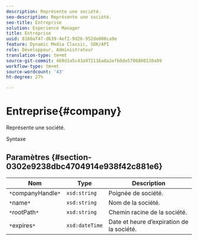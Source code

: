 ```yaml
---
description: Représente une société.
seo-description: Représente une société.
seo-title: Entreprise
solution: Experience Manager
title: Entreprise
uuid: 8160af47-d639-4ef2-9d26-952de006ca9e
feature: Dynamic Media Classic, SDK/API
role: Développeur, Administrateur
translation-type: tm+mt
source-git-commit: 469d1a5c43a972116a8a2efb0de5708800130a99
workflow-type: tm+mt
source-wordcount: '43'
ht-degree: 27%

---
```



# Entreprise{#company}

Représente une société.

Syntaxe

## Paramètres {#section-0302e9238dbc4704914e938f42c881e6}

| Nom | Type | Description |
|---|---|---|
| `*`companyHandle`*` | `xsd:string` | Poignée de société. |
| `*`name`*` | `xsd:string` | Nom de la société. |
| `*`rootPath`*` | `xsd:string` | Chemin racine de la société. |
| `*`expires`*` | `xsd:dateTime` | Date et heure d’expiration de la société. |

